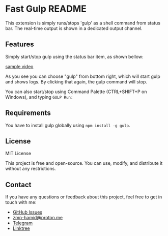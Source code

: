 # Fast Gulp README

This extension is simply runs/stops 'gulp' as a shell command from status bar. The real-time output is shown in a dedicated output channel.

## Features

Simply start/stop gulp using the status bar item, as shown bellow:

[sample video](https://github.com/zmn-hamid/fast-gulp/assets/129656474/d4828ea2-65fa-4c26-81bc-cac015017145)

As you see you can choose "gulp" from bottom right, which will start gulp and shows logs. By clicking that again, the gulp command will stop.

You can also start/stop using Command Palette (CTRL+SHIFT+P on Windows), and typing `GULP Run: `

## Requirements

You have to install gulp globally using `npm install -g gulp`.

## License

MIT License

This project is free and open-source. You can use, modify, and distribute it without any restrictions.

## Contact

If you have any questions or feedback about this project, feel free to get in touch with me:

- [GitHub Issues](https://github.com/zmn-hamid/fast-gulp/issues)
- zmn-hamid@proton.me
- [Telegram](https://t.me/hamid1780)
- [Linktree](https://linktr.ee/zmn.hamid)
